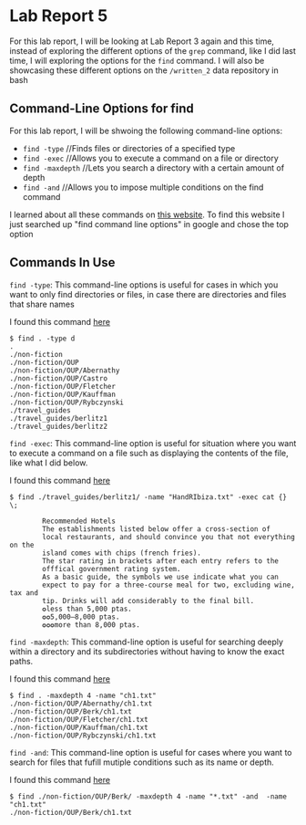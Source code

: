 # Lab Report 5

For this lab report, I will be looking at Lab Report 3 again and this time, instead of exploring the different
options of the ```grep``` command, like I did last time, I will exploring the options for the ```find```
command. I will also be showcasing these different options on the ```/written_2``` data repository in bash

## Command-Line Options for find

For this lab report, I will be shwoing the following command-line options:
* ```find -type``` //Finds files or directories of a specified type
* ```find -exec``` //Allows you to execute a command on a file or directory
* ```find -maxdepth``` //Lets you search a directory with a certain amount of depth
* ```find -and``` //Allows you to impose multiple conditions on the find command

I learned about all these commands on [this website](https://ss64.com/bash/find.html). To find this website I just
searched up "find command line options" in google and chose the top option


## Commands In Use

```find -type```: This command-line options is useful for cases in which you want to only find directories or files, in case there are directories and files that share names

I found this command [here](https://ss64.com/bash/find.html)

```
$ find . -type d
.
./non-fiction
./non-fiction/OUP
./non-fiction/OUP/Abernathy
./non-fiction/OUP/Castro
./non-fiction/OUP/Fletcher
./non-fiction/OUP/Kauffman
./non-fiction/OUP/Rybczynski
./travel_guides
./travel_guides/berlitz1
./travel_guides/berlitz2
```

```find -exec```: This command-line option is useful for situation where you want to execute a command on a file such as displaying the contents of the file, like what I did below.

I found this command [here](https://ss64.com/bash/find.html)

```
$ find ./travel_guides/berlitz1/ -name "HandRIbiza.txt" -exec cat {} \;

        Recommended Hotels
        The establishments listed below offer a cross-section of
        local restaurants, and should convince you that not everything on the
        island comes with chips (french fries).
        The star rating in brackets after each entry refers to the
        offfical government rating system.
        As a basic guide, the symbols we use indicate what you can
        expect to pay for a three-course meal for two, excluding wine, tax and
        tip. Drinks will add considerably to the final bill.
        ✪less than 5,000 ptas.
        ✪✪5,000–8,000 ptas.
        ✪✪✪more than 8,000 ptas.
```

```find -maxdepth```: This command-line option is useful for searching deeply within a directory and its subdirectories without having to know the exact paths.

I found this command [here](https://ss64.com/bash/find.html)

```
$ find . -maxdepth 4 -name "ch1.txt"
./non-fiction/OUP/Abernathy/ch1.txt
./non-fiction/OUP/Berk/ch1.txt
./non-fiction/OUP/Fletcher/ch1.txt
./non-fiction/OUP/Kauffman/ch1.txt
./non-fiction/OUP/Rybczynski/ch1.txt
```

```find -and```: This command-line option is useful for cases where you want to search for files that fufill mutiple conditions such as its name or depth.

I found this command [here](https://ss64.com/bash/find.html)

```
$ find ./non-fiction/OUP/Berk/ -maxdepth 4 -name "*.txt" -and  -name "ch1.txt"
./non-fiction/OUP/Berk/ch1.txt
```

